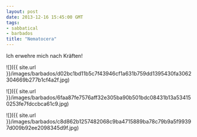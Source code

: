 ```yaml
---
layout: post
date: 2013-12-16 15:45:00 GMT
tags:
- sabbatical
- barbados
title: "Nematocera"
---
```

Ich erwehre mich nach Kräften!

![]({{ site.url }}/images/barbados/d02bc1bd11b5c7f43946cf1a631b759dd1395430fa3062304669b277b1cf4a2f.jpg)

![]({{ site.url }}/images/barbados/6faa87fe7576aff32e305ba90b501bdc08431b13a534150253fe7fdccbca61c9.jpg)

![]({{ site.url }}/images/barbados/c8d862b1257482068c9ba4715889ba78c79b9a5f99397d009b92ee2098345d9f.jpg)
